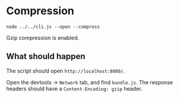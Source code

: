 # Compression

```shell
node ../../cli.js --open --compress
```

Gzip compression is enabled.

## What should happen

The script should open `http://localhost:8080/`.

Open the devtools -> `Network` tab, and find `bundle.js`. The response headers
should have a `Content-Encoding: gzip` header.
